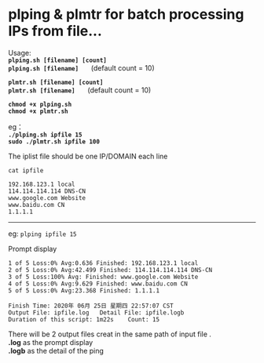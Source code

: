 # plping   & plmtr     for batch processing IPs from file...

Usage:  
**`plping.sh [filename] [count]  `**   
**`plping.sh [filename]   `** (default count = 10)  
  
**`plmtr.sh [filename] [count]  `**     
**`plmtr.sh [filename]   `** (default count = 10)   

**`chmod +x plping.sh`**<br>
**`chmod +x plmtr.sh`** 

eg：  
**`./plping.sh ipfile 15`**  
**`sudo ./plmtr.sh ipfile 100`**

The iplist file should be one IP/DOMAIN each line  
```
cat ipfile  

192.168.123.1 local
114.114.114.114 DNS-CN
www.google.com Website
www.baidu.com CN
1.1.1.1 
```
---
eg:
`plping ipfile 15`

Prompt display
```ubuntu
1 of 5 Loss:0% Avg:0.636 Finished: 192.168.123.1 local
2 of 5 Loss:0% Avg:42.499 Finished: 114.114.114.114 DNS-CN
3 of 5 Loss:100% Avg: Finished: www.google.com Website
4 of 5 Loss:0% Avg:9.629 Finished: www.baidu.com CN
5 of 5 Loss:0% Avg:23.368 Finished: 1.1.1.1 

Finish Time: 2020年 06月 25日 星期四 22:57:07 CST
Output File: ipfile.log   Detail File: ipfile.logb
Duration of this script: 1m22s    Count: 15
```

There will be 2 output files creat in the same path of input file .  
**.log**  as the prompt display  
**.logb** as the detail of the ping
